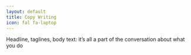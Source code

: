 ```yaml
---
layout: default
title: Copy Writing
icon: fal fa-laptop
---
```

Headline, taglines, body text: it’s all a part of the conversation about what you do
